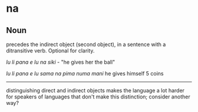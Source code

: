 na
===

Noun
---

precedes the indirect object (second object), in a sentence with a ditransitive verb.
Optional for clarity.

*lu li pana e lu na siki* - "he gives her the ball"

*lu li pana e lu sama na pima numa mani* he gives himself 5 coins

----

distinguishing direct and indirect objects makes the language a lot harder for speakers of languages that don't make this distinction;
consider another way?
